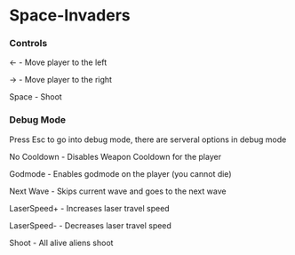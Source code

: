 # Space-Invaders

### Controls

← - Move player to the left

→ - Move player to the right

Space - Shoot



### Debug Mode

Press Esc to go into debug mode, there are serveral options in debug mode


No Cooldown - Disables Weapon Cooldown for the player

Godmode - Enables godmode on the player (you cannot die)

Next Wave - Skips current wave and goes to the next wave

LaserSpeed+ - Increases laser travel speed

LaserSpeed- - Decreases laser travel speed

Shoot - All alive aliens shoot

